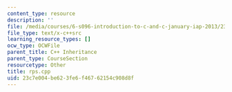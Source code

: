 ```yaml
---
content_type: resource
description: ''
file: /media/courses/6-s096-introduction-to-c-and-c-january-iap-2013/23c7e004be623fe6f46762154c908d8f_rps.cpp
file_type: text/x-c++src
learning_resource_types: []
ocw_type: OCWFile
parent_title: C++ Inheritance
parent_type: CourseSection
resourcetype: Other
title: rps.cpp
uid: 23c7e004-be62-3fe6-f467-62154c908d8f
---
```

